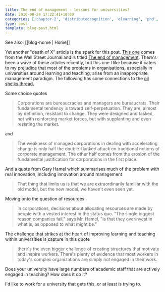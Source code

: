 ```yaml
---
title: The end of management - lessons for universities?
date: 2010-08-24 17:22:41+10:00
categories: ['chapter-2', 'distributedcognition', 'elearning', 'phd', 'thesis']
type: post
template: blog-post.html
---
```


See also: [[blog-home | Home]]

Yet another "death of X" article is the spark for this post. [This one](http://online.wsj.com/article/SB10001424052748704476104575439723695579664.html) comes from the Wall Street Journal and is titled [The end of management](http://online.wsj.com/article/SB10001424052748704476104575439723695579664.html). There's been a wave of these articles recently, but this one I like because it caters to my prejudice that most of the problems in organisations, especially in universities around learning and teaching, arise from an inappropriate management paradigm. The following has some connections to the [oil sheiks thread.](/blog2/2010/08/23/oil-sheiks-lucifer-and-university-learning-and-teaching/)

Some choice quotes

> Corporations are bureaucracies and managers are bureaucrats. Their fundamental tendency is toward self-perpetuation. They are, almost by definition, resistant to change. They were designed and tasked, not with reinforcing market forces, but with supplanting and even resisting the market.

and

> The weakness of managed corporations in dealing with accelerating change is only half the double-flanked attack on traditional notions of corporate management. The other half comes from the erosion of the fundamental justification for corporations in the first place.

And a quote from Gary Hamel which summarises much of the problem with real innovation, including innovation around management

> That thing that limits us is that we are extraordinarily familiar with the old model, but the new model, we haven't even seen yet.

Moving onto the question of resources

> In corporations, decisions about allocating resources are made by people with a vested interest in the status quo. "The single biggest reason companies fail," says Mr. Hamel, "is that they overinvest in what is, as opposed to what might be."

The challenge that strikes at the heart of improving learning and teaching within universities is capture in this quote

> there's the even bigger challenge of creating structures that motivate and inspire workers. There's plenty of evidence that most workers in today's complex organizations are simply not engaged in their work.

Does your university have large numbers of academic staff that are actively engaged in teaching? How does it do it?

I'd like to work for a university that gets this, or at least is trying to.